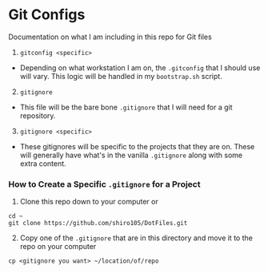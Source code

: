 # Git Configs
Documentation on what I am including in this repo for Git files

1) `gitconfig <specific>`
  - Depending on what workstation I am on, the `.gitconfig` that I should use will vary. This logic will be handled in my `bootstrap.sh` script.
2) `gitignore`
  - This file will be the bare bone `.gitignore` that I will need for a git repository.
3) `gitignore <specific>`
  - These gitignores will be specific to the projects that they are on. These will generally have what's in the vanilla `.gitignore` along with some extra content.

### How to Create a Specific `.gitignore` for a Project
1) Clone this repo down to your computer or 
``` 
cd ~
git clone https://github.com/shiro105/DotFiles.git
```
2) Copy one of the `.gitignore` that are in this directory and move it to the repo on your computer
```
cp <gitignore you want> ~/location/of/repo
```
